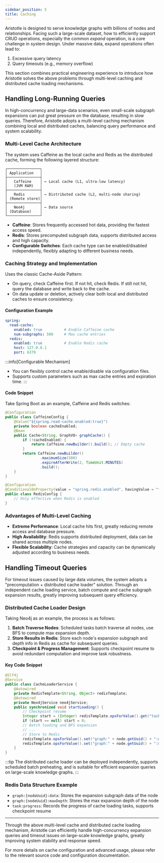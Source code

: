 ```yaml
---
sidebar_position: 5
title: Caching
---
```


[//]: # (Copyright 2024 Paion Data)

[//]: # (Licensed under the Apache License, Version 2.0 &#40;the "License"&#41;;)
[//]: # (you may not use this file except in compliance with the License.)
[//]: # (You may obtain a copy of the License at)

[//]: # (    http://www.apache.org/licenses/LICENSE-2.0)

[//]: # (Unless required by applicable law or agreed to in writing, software)
[//]: # (distributed under the License is distributed on an "AS IS" BASIS,)
[//]: # (WITHOUT WARRANTIES OR CONDITIONS OF ANY KIND, either express or implied.)
[//]: # (See the License for the specific language governing permissions and)
[//]: # (limitations under the License.)

Aristotle is designed to serve knowledge graphs with billions of nodes and relationships. Facing such a large-scale dataset, how to efficiently support CRUD operations, especially the common _expand_ operation, is a core challenge in system design. Under massive data, expand operations often lead to:

1. Excessive query latency
2. Query timeouts (e.g., memory overflow)

This section combines practical engineering experience to introduce how Aristotle solves the above problems through multi-level caching and distributed cache loading mechanisms.

Handling Long-Running Queries
-----------------------------

In high-concurrency and large-data scenarios, even small-scale subgraph expansions can put great pressure on the database, resulting in slow queries. Therefore, Aristotle adopts a multi-level caching mechanism combining local and distributed caches, balancing query performance and system scalability.

### Multi-Level Cache Architecture

The system uses Caffeine as the local cache and Redis as the distributed cache, forming the following layered structure:

```
┌───────────────┐
│ Application   │
├───────────────┤
│   Caffeine    │ ← Local cache (L1, ultra-low latency)
│   (JVM RAM)   │
├───────────────┤
│   Redis       │ ← Distributed cache (L2, multi-node sharing)
│ (Remote store)│
├───────────────┤
│   Neo4j       │ ← Data source
│ (Database)    │
└───────────────┘
```

- **Caffeine**: Stores frequently accessed hot data, providing the fastest access speed.
- **Redis**: Stores precomputed subgraph data, supports distributed access and high capacity.
- **Configurable Switches**: Each cache type can be enabled/disabled independently, flexibly adapting to different business needs.

### Caching Strategy and Implementation

Uses the classic Cache-Aside Pattern:

- On query, check Caffeine first. If not hit, check Redis. If still not hit, query the database and write back to the cache.
- On data update or deletion, actively clear both local and distributed caches to ensure consistency.

#### Configuration Example

```yaml
spring:
  read-cache:
    enabled: true          # Enable Caffeine cache
    num-subgraphs: 500     # Max cache entries
  redis:
    enabled: true          # Enable Redis cache
    host: 127.0.0.1
    port: 6379
```

:::info[Configurable Mechanism]
- You can flexibly control cache enable/disable via configuration files.
- Supports custom parameters such as max cache entries and expiration time.
:::

#### Code Snippet

Take Spring Boot as an example, Caffeine and Redis switches:

```java
@Configuration
public class CaffeineConfig {
    @Value("${spring.read-cache.enabled:true}")
    private boolean cacheEnabled;
    @Bean
    public Cache<String, GraphVO> graphCache() {
        if (!cacheEnabled) {
            return Caffeine.newBuilder().build(); // Empty cache
        }
        return Caffeine.newBuilder()
                .maximumSize(500)
                .expireAfterWrite(2, TimeUnit.MINUTES)
                .build();
    }
}
```

```java
@Configuration
@ConditionalOnProperty(value = "spring.redis.enabled", havingValue = "true")
public class RedisConfig {
    // Only effective when Redis is enabled
}
```

### Advantages of Multi-Level Caching

- **Extreme Performance**: Local cache hits first, greatly reducing remote access and database pressure.
- **High Availability**: Redis supports distributed deployment, data can be shared across multiple nodes.
- **Flexible Scalability**: Cache strategies and capacity can be dynamically adjusted according to business needs.

Handling Timeout Queries
-----------------

For timeout issues caused by large data volumes, the system adopts a "precomputation + distributed cache loader" solution. Through an independent cache loading service, batch compute and cache subgraph expansion results, greatly improving subsequent query efficiency.

### Distributed Cache Loader Design

Taking Neo4j as an example, the process is as follows:

1. **Batch Traverse Nodes**: Scheduled tasks batch traverse all nodes, use BFS to compute max expansion depth.
2. **Store Results in Redis**: Store each node's expansion subgraph and depth info in Redis as cache for subsequent queries.
3. **Checkpoint & Progress Management**: Supports checkpoint resume to avoid redundant computation and improve task robustness.

#### Key Code Snippet

```java
@Slf4j
@Service
public class CacheLoaderService {
    @Autowired
    private RedisTemplate<String, Object> redisTemplate;
    @Autowired
    private Neo4jService neo4jService;
    public synchronized void startLoading() {
        // Checkpoint resume
        Integer start = (Integer) redisTemplate.opsForValue().get("task:progress");
        if (start == null) start = 0;
        // Batch loading and BFS expansion
        // ...
        // Store to Redis
        redisTemplate.opsForValue().set("graph:" + node.getUuid() + ":data", graph);
        redisTemplate.opsForValue().set("graph:" + node.getUuid() + ":maxDepth", graph.getMaxDepth());
    }
}
```

:::tip
The distributed cache loader can be deployed independently, supports scheduled batch preheating, and is suitable for efficient expansion queries on large-scale knowledge graphs.
:::

### Redis Data Structure Example

- `graph:{nodeUuid}:data`: Stores the expansion subgraph data of the node
- `graph:{nodeUuid}:maxDepth`: Stores the max expansion depth of the node
- `task:progress`: Records the progress of cache loading tasks, supports checkpoint resume

---

Through the above multi-level cache and distributed cache loading mechanism, Aristotle can efficiently handle high-concurrency expansion queries and timeout issues on large-scale knowledge graphs, greatly improving system stability and response speed.

For more details on cache configuration and advanced usage, please refer to the relevant source code and configuration documentation.


